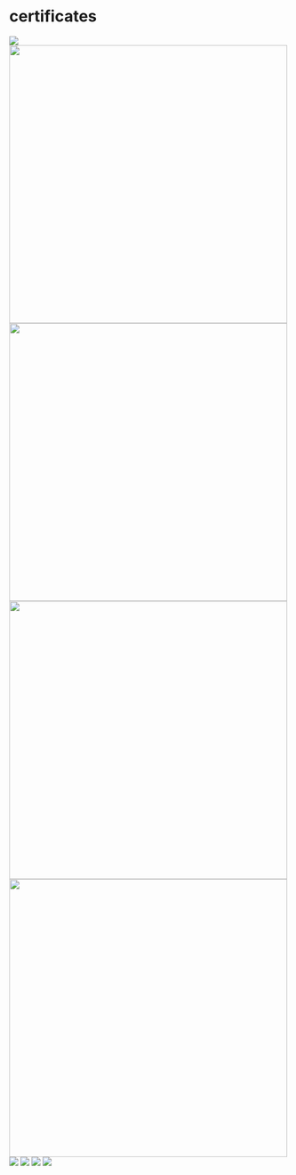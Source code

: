 # certificates
<img src=https://s3.amazonaws.com/coursera_assets/meta_images/generated/CERTIFICATE_LANDING_PAGE/CERTIFICATE_LANDING_PAGE~27RQG9M3KLE2/CERTIFICATE_LANDING_PAGE~27RQG9M3KLE2.jpeg>

<img src=https://s3.amazonaws.com/coursera_assets/meta_images/generated/CERTIFICATE_LANDING_PAGE/CERTIFICATE_LANDING_PAGE~TQUXVS8S7ALP/CERTIFICATE_LANDING_PAGE~TQUXVS8S7ALP.jpeg width="500"> 
<img src=https://s3.amazonaws.com/coursera_assets/meta_images/generated/CERTIFICATE_LANDING_PAGE/CERTIFICATE_LANDING_PAGE~MF7MSK93VKQA/CERTIFICATE_LANDING_PAGE~MF7MSK93VKQA.jpeg width="500"> 
<img src=https://s3.amazonaws.com/coursera_assets/meta_images/generated/CERTIFICATE_LANDING_PAGE/CERTIFICATE_LANDING_PAGE~LVHSM95KV7MT/CERTIFICATE_LANDING_PAGE~LVHSM95KV7MT.jpeg width="500"> 
<img src=https://s3.amazonaws.com/coursera_assets/meta_images/generated/CERTIFICATE_LANDING_PAGE/CERTIFICATE_LANDING_PAGE~NFFCVY2DDHV6/CERTIFICATE_LANDING_PAGE~NFFCVY2DDHV6.jpeg width="500"> 

<img src=https://s3.amazonaws.com/coursera_assets/meta_images/generated/CERTIFICATE_LANDING_PAGE/CERTIFICATE_LANDING_PAGE~EGVZDRZR8RMU/CERTIFICATE_LANDING_PAGE~EGVZDRZR8RMU.jpeg>
<img src=https://s3.amazonaws.com/coursera_assets/meta_images/generated/CERTIFICATE_LANDING_PAGE/CERTIFICATE_LANDING_PAGE~JVZUDG4SRZSV/CERTIFICATE_LANDING_PAGE~JVZUDG4SRZSV.jpeg>
<img src=https://s3.amazonaws.com/coursera_assets/meta_images/generated/CERTIFICATE_LANDING_PAGE/CERTIFICATE_LANDING_PAGE~CDRXRD4NF7DG/CERTIFICATE_LANDING_PAGE~CDRXRD4NF7DG.jpeg>
<img src=
